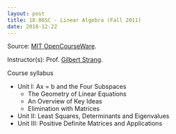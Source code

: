 ```yaml
---
layout: post
title: 18.06SC - Linear Algebra (Fall 2011)
date: 2018-12-22
---
```

Source: [MIT OpenCourseWare](https://ocw.mit.edu/courses/mathematics/18-06sc-linear-algebra-fall-2011/).

Instructor(s): Prof. [Gilbert Strang](http://www-math.mit.edu/~gs/).

Course syllabus
* Unit I: Ax = b and the Four Subspaces
  * The Geometry of Linear Equations
  * An Overview of Key Ideas
  * Elimination with Matrices
* Unit II: Least Squares, Determinants and Eigenvalues
* Unit III: Positive Definite Matrices and Applications
